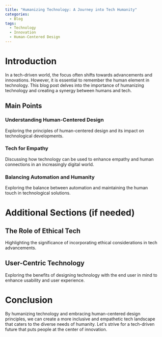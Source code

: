 ```yaml
---
title: "Humanizing Technology: A Journey into Tech Humanity"
categories:
  - Blog
tags:
  - Technology
  - Innovation
  - Human-Centered Design
---
```


# Introduction
In a tech-driven world, the focus often shifts towards advancements and innovations. However, it is essential to remember the human element in technology. This blog post delves into the importance of humanizing technology and creating a synergy between humans and tech.

## Main Points
### Understanding Human-Centered Design
Exploring the principles of human-centered design and its impact on technological developments.

### Tech for Empathy
Discussing how technology can be used to enhance empathy and human connections in an increasingly digital world.

### Balancing Automation and Humanity
Exploring the balance between automation and maintaining the human touch in technological solutions.

# Additional Sections (if needed)
## The Role of Ethical Tech
Highlighting the significance of incorporating ethical considerations in tech advancements.

## User-Centric Technology
Exploring the benefits of designing technology with the end user in mind to enhance usability and user experience.

# Conclusion
By humanizing technology and embracing human-centered design principles, we can create a more inclusive and empathetic tech landscape that caters to the diverse needs of humanity. Let's strive for a tech-driven future that puts people at the center of innovation.